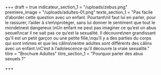 +++
draft = true
indicateur_section_1 = "/uploads/zebus.png"
premiere_image = "/uploads/adultes-01.png"
texte_section_1 = "Pas facile d’aborder cette question avec un enfant. Pourtant\nil faut lui en parler, pour le rassurer, l’aider à s’en\nprotéger, sans lui donner le sentiment que tout le monde\nest dangereux.\nUn enfant ne peut pas imaginer ce qu’est un abus sexuel\ncar il ne sait pas ce qu’est la sexualité. Il découvre\nen grandissant qu’il est un petit garçon ou une petite fille,\nqu’il y a des parties du corps qui sont intimes et que les câlins\nentre adultes sont différents des câlins avec un enfant.\nC’est à l’adolescence qu’il découvre la vraie sexualité."
titre = "Brochure Adultes"
titre_section_1 = "Pourquoi parler des abus sexuels ?"

+++
